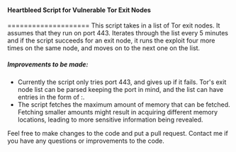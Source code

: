 #### Heartbleed Script for Vulnerable Tor Exit Nodes
====================
This script takes in a list of Tor exit nodes. It assumes that they run on port 443. Iterates through the list every 5 minutes and if the script succeeds for an exit node, it runs the exploit four more times on the same node, and moves on to the next one on the list.

##### Improvements to be made:
  - Currently the script only tries port 443, and gives up if it fails. Tor's exit node list can be parsed keeping the port in mind, and the list can have entries in the form of <ip>:<port>.
  - The script fetches the maximum amount of memory that can be fetched. Fetching smaller amounts might result in acquiring different memory locations, leading to more sensitive information being revealed.

Feel free to make changes to the code and put a pull request.
Contact me if you have any questions or improvements to the code.
